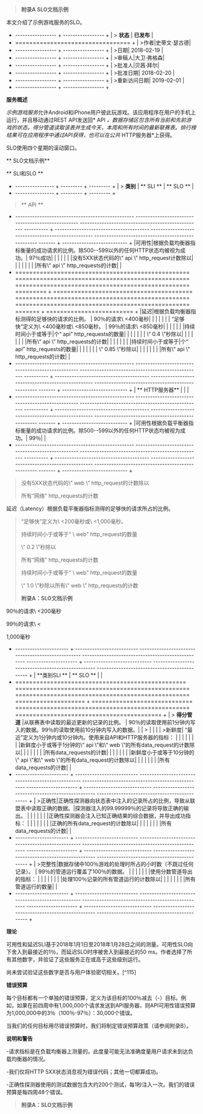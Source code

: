 
> **附录A SLO文档示例**

本文介绍了示例游戏服务的SLO。

+ ----------------- + ----------------- +
| > **状态** | **已发布** |
+ ================================= +
| >作者|史蒂文·瑟古德|
+ ----------------- + ----------------- +
| >日期| 2018-02-19 |
+ ----------------- + ----------------- +
| >审稿人|大卫·弗格森|
+ ----------------- + ----------------- +
| >批准人|贝茜·拜尔|
+ ----------------- + ----------------- +
| >批准日期| 2018-02-20 |
+ ----------------- + ----------------- +
| >重新访问日期| 2019-02-01 |
+ ----------------- + ----------------- +

**服务概述**

*示例游戏服务*允许Android和iPhone用户彼此玩游戏。该应用程序在用户的手机上运行，并且移动通过REST API发送回* API *。*数据存储区*包含所有当前和先前游戏的状态。*得分管道*读取该表并生成今天，本周和所有时间的最新联赛表。排行榜结果可在应用程序中通过API获得，也可以在公共* HTTP服务器*上获得。

SLO使用四个星期的滚动窗口。

** SLO文档示例**

** SLI和SLO **

+ ---------------- + --------- + --------- +
| > **类别** | ** SLI ** | ** SLO ** |
+ ---------------- + --------- + --------- +

> ** API **

+ ------------------------------------------------- -------------------------------------------------- -------------------------------------------------- ---------- + --------------------------------------- -------------------------------------------------- -------------------------------------------------- ------- + --------------------------- +
|可用性|根据负载均衡器指标衡量的成功请求的比例。除500--599以外的任何HTTP状态均被视为成功。| 97％成功|
| | | |
| |没有5XX状态代码的\“ api \” http_request计数除以| |
| | | |
| |所有\“ api \” http_requests的计数| |
+ ================================================== ================================================== ================================================== ========= + ======================================== ================================================== ================================================== ======= + ========================= +
|延迟|根据负载均衡器指标测得的足够快的请求的比例。                                                        | 90％的请求\ <400毫秒|
| | | |
| | “足够快”定义为\ <400毫秒或\ <850毫秒。                                                                                       | 99％的请求\ <850毫秒|
| | | |
| |持续时间小于或等于|个“ api” http_requests的数量|
| | | |
| | \“ 0.4 \”秒除以| |
| | | |
| |所有\“ api \” http_requests的计数| |
| | | |
| |持续时间小于或等于|个“ api” http_requests的数量|
| | | |
| | \“ 0.85 \”秒除以| |
| | | |
| |所有\“ api \” http_requests的计数| |
+ ------------------------------------------------- -------------------------------------------------- -------------------------------------------------- ---------- + --------------------------------------- -------------------------------------------------- -------------------------------------------------- ------- + --------------------------- +
| ** HTTP服务器** | | |
+ ------------------------------------------------- -------------------------------------------------- -------------------------------------------------- ---------- + --------------------------------------- -------------------------------------------------- -------------------------------------------------- ------- + --------------------------- +
|可用性根据负载平衡器指标衡量的成功请求的比例。除500--599以外的任何HTTP状态均被视为成功。| 99％| |
+ ------------------------------------------------- -------------------------------------------------- -------------------------------------------------- ---------- + --------------------------------------- -------------------------------------------------- -------------------------------------------------- ------- + --------------------------- +

>没有5XX状态代码的\“ web \” http_request的计数除以
>
>所有“网络” http_requests的计数

延迟（Latency）根据负载平衡器指标测得的足够快的请求所占的比例。

>“足够快”定义为\ <200毫秒或\ <1,000毫秒。
>
>持续时间小于或等于“ \ web” http_request的数量
>
> \“ 0.2 \”秒除以
>
>所有“网络” http_requests的计数
>
>持续时间小于或等于“ \ web” http_request的数量
>
> \“ 1.0 \”秒除以所有\“ web \” http_requests的计数
>
> **附录A：SLO文档示例**

90％的请求\ <200毫秒

99％的请求\ <

1,000毫秒

+ ---------------------- + -------------------------- -------------------------------------------------- -------------------------------------------------- --------------------- + ---------------------------- -------------------------------------------------- --------------------------------------------- +
| **类别SLI ** | ** SLO ** | |
+ ================================================= ================================================== ================================================== ==================== + ============================= ================================================== ========================================== +
| > **得分管道** |从联赛表中读取的最近更新的记录的比例。                                                                  | 90％的读取使用前1分钟内写入的数据。99％的读取使用前10分钟内写入的数据。|
| > | | |
| >新鲜度| “最近”定义为1分钟内或10分钟内。使用来自API和HTTP服务器的指标：                                        | |
| | | |
| |新鲜度小于或等于1分钟的\“ api \”和\“ web \”的所有data_request的计数除以| |
| | | |
| |所有data_requests的计数| |
| | | |
| |新鲜度小于或等于10分钟的\“ api \”和\“ web \”的所有data_request的计数除以| |
| | | |
| |所有data_requests的计数| |
+ ---------------------- + -------------------------- -------------------------------------------------- -------------------------------------------------- --------------------- + ---------------------------- -------------------------------------------------- --------------------------------------------- +
| >正确性|正确性探测器向状态表中注入的记录所占的比例，导致从联盟表中读取正确的数据。|探测器注入的99.99999％的记录将导致正确的输出。                                                 |
| | | |
| |正确性探测器会注入已知正确结果的综合数据，并导出成功指标：                                           | |
| | | |
| |正确的所有data_request的计数除以| |
| | | |
| |所有data_requests的计数| |
+ ---------------------- + -------------------------- -------------------------------------------------- -------------------------------------------------- --------------------- + ---------------------------- -------------------------------------------------- --------------------------------------------- +
| >完整性|数据存储中100％游戏的处理时所占的小时数（不跳过任何记录）。                                    | 99％的管道运行覆盖了100％的数据。                                                                              |
| | | |
| |使用分数管道导出的指标：                                                                                                      | |
| | | |
| |处理100％记录的所有管道运行的计数除以| |
| | | |
| |所有管道运行的数量| |
+ ---------------------- + -------------------------- -------------------------------------------------- -------------------------------------------------- --------------------- + ---------------------------- -------------------------------------------------- --------------------------------------------- +

**理论**

可用性和延迟SLI基于2018年1月1日至2018年1月28日之间的测量。可用性SLO向下舍入到最接近的1％，而延迟SLO时序被舍入到最接近的50 ms。作者选择了所有其他数字，并验证了这些服务正在或高于这些级别运行。

尚未尝试验证这些数字是否与用户体验密切相关。[^115]

**错误预算**

每个目标都有一个单独的错误预算，定义为该目标的100％减去（-）目标。例如，如果在前四周中有1,000,000个请求发送到API服务器，则API可用性错误预算为1,000,000中的3％（100％-97％）：30,000个错误。

当我们的任何目标用尽错误预算时，我们将制定错误预算政策（请参阅附录B）。

**说明和警告**

-请求指标是在负载均衡器上测量的。此度量可能无法准确度量用户请求未到达负载均衡器的情况。

-我们仅将HTTP 5XX状态消息视为错误代码；其他一切都算成功。

-正确性探测器使用的测试数据包含大约200个测试，每1秒注入一次。我们的错误预算是每四周48个错误。

> **附录A：SLO文档示例**